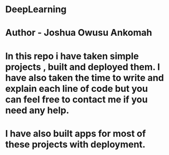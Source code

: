 # DeepLearning

# Author - Joshua Owusu Ankomah

# In this repo i have taken simple projects , built and deployed them. I have also taken the time to write and explain each line of code but you can feel free to contact me if you need any help.


# I have also built apps for most of these projects with deployment.